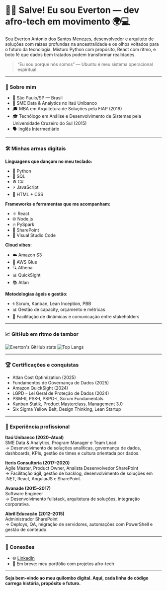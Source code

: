 # 👋🏾 Salve! Eu sou Everton — dev afro-tech em movimento 🌍💻

Sou Everton Antonio dos Santos Menezes, desenvolvedor e arquiteto de soluções com raízes profundas na ancestralidade e os olhos voltados para o futuro da tecnologia. Misturo Python com propósito, React com ritmo, e boto fé que dados bem tratados podem transformar realidades.

> “Eu sou porque nós somos” — Ubuntu é meu sistema operacional espiritual.

---

### 🧠 Sobre mim

- 📍 São Paulo/SP — Brasil
- 💼 SME Data & Analytics no Itaú Unibanco
- 🎓 MBA em Arquitetura de Soluções pela FIAP (2019)
- 🎓 Tecnólogo em Análise e Desenvolvimento de Sistemas pela Universidade Cruzeiro do Sul (2015)
- 🗣️ Inglês Intermediário

---

### 🛠️ Minhas armas digitais

**Linguagens que dançam no meu teclado:**
- 🐍 Python
- 🔢 SQL
- ⚙️ C#
- ⚡ JavaScript
- 🎨 HTML + CSS

**Frameworks e ferramentas que me acompanham:**
- ⚛️ React
- 🌐 Node.js
- 🔥 PySpark
- 🧠 SharePoint
- 🧪 Visual Studio Code

**Cloud vibes:**
- ☁️ Amazon S3
- 🔄 AWS Glue
- 🔍 Athena
- 📊 QuickSight
- 📚 Atlan

**Metodologias ágeis e gestão:**
- 🌀 Scrum, Kanban, Lean Inception, PBB
- 📊 Gestão de capacity, orçamento e métricas
- 🤝 Facilitação de dinâmicas e comunicação entre stakeholders

---

### 📈 GitHub em ritmo de tambor
![Everton's GitHub stats](https://github-readme-stats.vercel.app/api?username=everton&show_icons=true&theme=tokyonight)
![Top Langs](https://github-readme-stats.vercel.app/api/top-langs/?username=everton&layout=compact&theme=tokyonight)

---

### 🏆 Certificações e conquistas

- Atlan Cost Optimization (2025)
- Fundamentos de Governança de Dados (2025)
- Amazon QuickSight (2024)
- LGPD – Lei Geral de Proteção de Dados (2024)
- PSM-II, PSK-I, PSPO-I, Scrum Fundamentals
- Kanban Statik, Product Masterclass, Management 3.0
- Six Sigma Yellow Belt, Design Thinking, Lean Startup

---

### 💼 Experiência profissional

**Itaú Unibanco (2020–Atual)**  
SME Data & Analytics, Program Manager e Team Lead  
→ Desenvolvimento de soluções analíticas, governança de dados, dashboards, KPIs, gestão de times e cultura orientada por dados.

**Iteris Consultoria (2017–2020)**  
Agile Master, Product Owner, Analista Desenvolvedor SharePoint  
→ Facilitação ágil, gestão de backlog, desenvolvimento de soluções em .NET, React, AngularJS e SharePoint.

**Avanade (2015–2017)**  
Software Engineer  
→ Desenvolvimento fullstack, arquitetura de soluções, integração corporativa.

**Abril Educação (2012–2015)**  
Administrador SharePoint  
→ Deploys, QA, migração de servidores, automações com PowerShell e gestão de conteúdo.

---

### 🔗 Conexões

- 🌐 [LinkedIn](https://www.linkedin.com/in/evertonmenezes)
- 🖤 Em breve: meu portfólio com projetos afro-tech

---

**Seja bem-vindo ao meu quilombo digital. Aqui, cada linha de código carrega história, propósito e futuro.**
